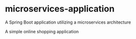 # microservices-application
A Spring Boot application utilizing a microservices architecture

A simple online shopping application
